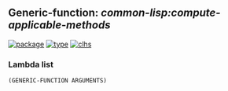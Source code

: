 ## Generic-function: ***common-lisp:compute-applicable-methods***
[![package](https://img.shields.io/badge/Package-COMMON--LISP-5f9ea0.svg?style=social&colorA=999999)](../) [![type](https://img.shields.io/badge/Type-Generic--Function-5f9ea0.svg?style=social&colorA=999999)](../#generic-function) [![clhs](https://img.shields.io/badge/CLHS-COMPUTE--APPLICABLE--METHODS-5f9ea0.svg?style=social&colorA=999999)](http://www.lispworks.com/documentation/HyperSpec/Body/f_comput.htm) 
### Lambda list
```
(GENERIC-FUNCTION ARGUMENTS)
```
